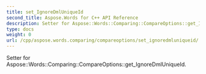 ```yaml
---
title: set_IgnoreDmlUniqueId
second_title: Aspose.Words for C++ API Reference
description: Setter for Aspose::Words::Comparing::CompareOptions::get_IgnoreDmlUniqueId. 
type: docs
weight: 0
url: /cpp/aspose.words.comparing/compareoptions/set_ignoredmluniqueid/
---
```


Setter for Aspose::Words::Comparing::CompareOptions::get_IgnoreDmlUniqueId. 

